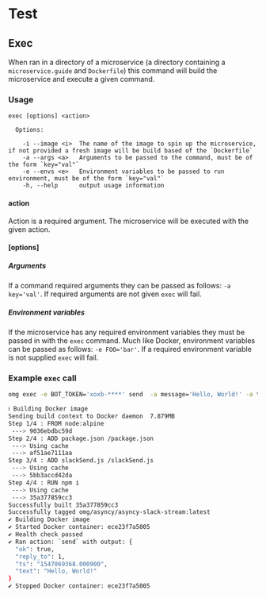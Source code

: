 # Test
## Exec
When ran in a directory of a microservice (a directory containing a `microservice.guide` and `Dockerfile`) this command will build
the microservice and execute a given command.
### Usage
```
exec [options] <action>

  Options:

    -i --image <i>  The name of the image to spin up the microservice, if not provided a fresh image will be build based of the `Dockerfile`
    -a --args <a>   Arguments to be passed to the command, must be of the form `key="val"`
    -e --envs <e>   Environment variables to be passed to run environment, must be of the form `key="val"`
    -h, --help      output usage information
```

#### action
Action is a required argument. The microservice will be executed with the given action.

#### [options]
##### Arguments
If a command required arguments they can be passed as follows: `-a key='val'`. If required arguments are not given `exec` will fail.

##### Environment variables
If the microservice has any required environment variables they must be passed in with the `exec` command. Much like Docker,
environment variables can be passed as follows: `-e FOO='bar'`. If a required environment variable is not supplied `exec` will fail.

### Example `exec` call
```sh
omg exec -e BOT_TOKEN='xoxb-****' send  -a message='Hello, World!' -a to=CAFAF9C
```
```sh
ℹ Building Docker image
Sending build context to Docker daemon  7.879MB
Step 1/4 : FROM node:alpine
 ---> 9036ebdbc59d
Step 2/4 : ADD package.json /package.json
 ---> Using cache
 ---> af51ae7111aa
Step 3/4 : ADD slackSend.js /slackSend.js
 ---> Using cache
 ---> 5bb3accd42da
Step 4/4 : RUN npm i
 ---> Using cache
 ---> 35a377859cc3
Successfully built 35a377859cc3
Successfully tagged omg/asyncy/asyncy-slack-stream:latest
✔ Building Docker image
✔ Started Docker container: ece23f7a5005
✔ Health check passed
✔ Ran action: `send` with output: {
  "ok": true,
  "reply_to": 1,
  "ts": "1547069368.000900",
  "text": "Hello, World!"
}
✔ Stopped Docker container: ece23f7a5005
```
